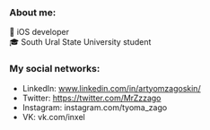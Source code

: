 ### About me:
 iOS developer<br>
🎓 South Ural State University student

### My social networks:
- LinkedIn: www.linkedin.com/in/artyomzagoskin/
- Twitter: https://twitter.com/MrZzzago
- Instagram: instagram.com/tyoma_zago
- VK: vk.com/inxel 


<!--
**Inxel/Inxel** is a ✨ _special_ ✨ repository because its `README.md` (this file) appears on your GitHub profile.

Here are some ideas to get you started:

- 🔭 I’m currently working on ...
- 🌱 I’m currently learning ...
- 👯 I’m looking to collaborate on ...
- 🤔 I’m looking for help with ...
- 💬 Ask me about ...
- 📫 How to reach me: ...
- 😄 Pronouns: ...
- ⚡ Fun fact: ...
-->
